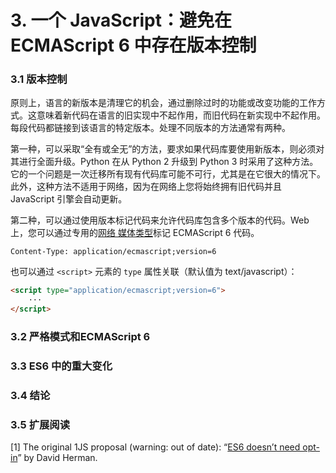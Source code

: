 # 3. 一个 JavaScript：避免在 ECMAScript 6 中存在版本控制

### 3.1 版本控制

原则上，语言的新版本是清理它的机会，通过删除过时的功能或改变功能的工作方式。这意味着新代码在语言的旧实现中不起作用，而旧代码在新实现中不起作用。每段代码都链接到该语言的特定版本。处理不同版本的方法通常有两种。

第一种，可以采取“全有或全无”的方法，要求如果代码库要使用新版本，则必须对其进行全面升级。Python 在从 Python 2 升级到 Python 3 时采用了这种方法。它的一个问题是一次迁移所有现有代码库可能不可行，尤其是在它很大的情况下。此外，这种方法不适用于网络，因为在网络上您将始终拥有旧代码并且 JavaScript 引擎会自动更新。

第二种，可以通过使用版本标记代码来允许代码库包含多个版本的代码。Web 上，您可以通过专用的[网络 媒体类型](https://en.wikipedia.org/wiki/Media\_type)标记 ECMAScript 6 代码。

```
Content-Type: application/ecmascript;version=6
```

也可以通过 `<script>` 元素的 `type` 属性关联（默认值为 text/javascript）：

```html
<script type="application/ecmascript;version=6">
    ···
</script>
```

### 3.2 严格模式和ECMAScript 6

### 3.3 ES6 中的重大变化

### 3.4 结论

### 3.5 扩展阅读

\[1] The original 1JS proposal (warning: out of date): “[ES6 doesn’t need opt-in](http://esdiscuss.org/topic/es6-doesn-t-need-opt-in)” by David Herman.
